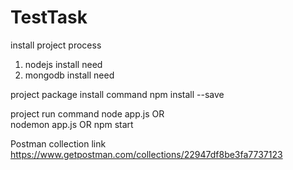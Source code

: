 # TestTask
install project process 
1) nodejs install need 
2) mongodb install need 

project package install command 
 npm install --save 

 project run command 
 node app.js
    OR  
 nodemon app.js 
    OR
 npm start


 Postman collection link 
 https://www.getpostman.com/collections/22947df8be3fa7737123
